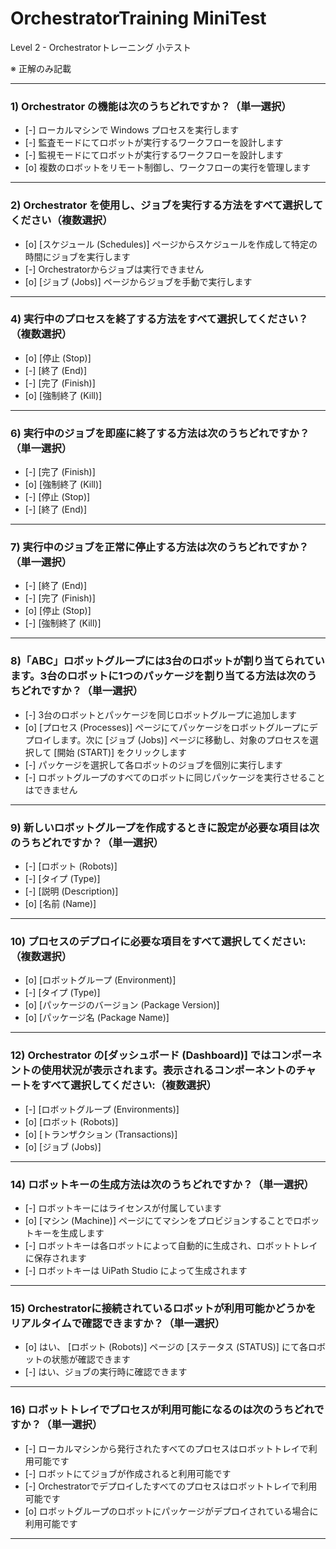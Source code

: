 # OrchestratorTraining MiniTest

Level 2 - Orchestratorトレーニング 小テスト

※ 正解のみ記載

---
### 1) Orchestrator の機能は次のうちどれですか？（単一選択）

- [-] ローカルマシンで Windows プロセスを実行します
- [-] 監査モードにてロボットが実行するワークフローを設計します
- [-] 監視モードにてロボットが実行するワークフローを設計します
- [o] 複数のロボットをリモート制御し、ワークフローの実行を管理します

---
### 2) Orchestrator を使用し、ジョブを実行する方法をすべて選択してください（複数選択）

- [o] [スケジュール (Schedules)] ページからスケジュールを作成して特定の時間にジョブを実行します
- [-] Orchestratorからジョブは実行できません
- [o] [ジョブ (Jobs)] ページからジョブを手動で実行します

---
### 4) 実行中のプロセスを終了する方法をすべて選択してください？（複数選択）

- [o] [停止 (Stop)]
- [-] [終了 (End)]
- [-] [完了 (Finish)]
- [o] [強制終了 (Kill)]

---
### 6) 実行中のジョブを即座に終了する方法は次のうちどれですか？（単一選択）

- [-] [完了 (Finish)]
- [o] [強制終了 (Kill)]
- [-] [停止 (Stop)]
- [-] [終了 (End)]

---
### 7) 実行中のジョブを正常に停止する方法は次のうちどれですか？（単一選択）

- [-] [終了 (End)]
- [-] [完了 (Finish)]
- [o] [停止 (Stop)]
- [-] [強制終了 (Kill)]

---
### 8)「ABC」ロボットグループには3台のロボットが割り当てられています。3台のロボットに1つのパッケージを割り当てる方法は次のうちどれですか？（単一選択）

- [-] 3台のロボットとパッケージを同じロボットグループに追加します
- [o] [プロセス (Processes)] ページにてパッケージをロボットグループにデプロイします。次に [ジョブ (Jobs)] ページに移動し、対象のプロセスを選択して [開始 (START)] をクリックします
- [-] パッケージを選択して各ロボットのジョブを個別に実行します
- [-] ロボットグループのすべてのロボットに同じパッケージを実行させることはできません

---
### 9) 新しいロボットグループを作成するときに設定が必要な項目は次のうちどれですか？（単一選択）

- [-] [ロボット (Robots)]
- [-] [タイプ (Type)]
- [-] [説明 (Description)]
- [o] [名前 (Name)]

---
### 10) プロセスのデプロイに必要な項目をすべて選択してください:（複数選択）

- [o] [ロボットグループ (Environment)]
- [-] [タイプ (Type)]
- [o] [パッケージのバージョン (Package Version)]
- [o] [パッケージ名 (Package Name)]

---
### 12) Orchestrator の[ダッシュボード (Dashboard)] ではコンポーネントの使用状況が表示されます。表示されるコンポーネントのチャートをすべて選択してください:（複数選択）

- [-] [ロボットグループ (Environments)]
- [o] [ロボット (Robots)]
- [o] [トランザクション (Transactions)]
- [o] [ジョブ (Jobs)]

---
### 14) ロボットキーの生成方法は次のうちどれですか？（単一選択）

- [-] ロボットキーにはライセンスが付属しています
- [o] [マシン (Machine)] ページにてマシンをプロビジョンすることでロボットキーを生成します
- [-] ロボットキーは各ロボットによって自動的に生成され、ロボットトレイに保存されます
- [-] ロボットキーは UiPath Studio によって生成されます

---
### 15) Orchestratorに接続されているロボットが利用可能かどうかをリアルタイムで確認できますか？（単一選択）

- [o] はい、 [ロボット (Robots)] ページの [ステータス (STATUS)] にて各ロボットの状態が確認できます
- [-] はい、ジョブの実行時に確認できます

---
### 16) ロボットトレイでプロセスが利用可能になるのは次のうちどれですか？（単一選択）

- [-] ローカルマシンから発行されたすべてのプロセスはロボットトレイで利用可能です
- [-] ロボットにてジョブが作成されると利用可能です
- [-] Orchestratorでデプロイしたすべてのプロセスはロボットトレイで利用可能です
- [o] ロボットグループのロボットにパッケージがデプロイされている場合に利用可能です

---
